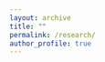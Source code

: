 ```yaml
---
layout: archive
title: ""
permalink: /research/
author_profile: true
---
```


<!---
<h3>Efficient network management and orchestration in 5G</h3>
The service-oriented architecture has been beneficial in 5G to virtualize the physical network into multiple logical networks or slices, in contrast to the traditional ‘one-size-fits-all’ architecture. Each network slice is an end-to-end virtualized network instance and is dedicated for application-specific service provisioning. Network slicing can be enabled by two complementary technologies – network function virtualization (NFV) and softwaredefined networking (SDN). NFV offers virtualization and flexible management of network functions (NFs) throughout the network, and SDN enables simplified network management by separating the control-plane and user data-plane functionalities. A few academic initiatives have explored efficient schemes for network slice management, while utilizing the benefits of SDN and NFV. However, these approaches face network optimization challenges due to their large decision spaces. They also face scalability issues, since they rely on traditional optimization techniques. Consequently, we aim to address the above issues and challenges by proposing data-driven adaptive algorithms for efficient network management and orchestration in 5G.


<h3>Software-defined networking for internet of things: Rule placement and routing</h3>

The underlying concept of internet of things (IoT) envisions the ubiquitous connectivity of smart objects through the Internet as a global platform. Such a pervasive IoT network involves a large number of heterogeneous sensors that are expected to generate massive data. Consequently, the network should be flexible and programmable to manage the sensors and the generated data efficiently. However, the current best-effort networking technology suffers from increased capital and operational expenditures, while imposing different challenges in supporting emerging IoT applications, such as smart grid energy management and smart healthcare. The software-defined networking (SDN) technology enables real-time programmability of network devices by decoupling control- and data-planes. Thus, the complexity involved in managing networks is reduced significantly compared to that of the traditional networks. Although different SDN-based approaches exist in the literature, they either focused on the traditional networking issues or are at their infancy to be integrated into fully programmable networks to provide differentiated service provisioning for IoT applications. In this work, we focused on rule-placement and routing strategies to satisfy heterogeneous quality-of-service (QoS) requirements of traffic from sensors and network devices in SDN-enabled end-to-end IoT networks. 


<h3>Dynamic pricing and energy management in smart grid</h3>

A smart grid is characterized by a combination of an underlay electricity network, and an overlay communication network. The underlay electricity network is divided into smallscale power grids, known as micro-grids, which distribute electricity to the end-users in the form of renewable and non-renewable energy sources. The implementation of self-generated energy sources at the customers’ end may be useful for cost-effective energy consumption. Therefore, in this work, I studied the impact of introducing the implementation of storage and self-generated energy sources at the customers’ end. Further, the overlay communication network plays an important role in exchanging real-time information between the utility provider and the customers. However, in the communication network, the occurrence of packet loss and information propagation delay is imminent. Consequently, we proposed a real-time energy demand prediction scheme from customers in the presence of packet loss in the smart grid communication network. We also propose a dynamic pricing scheme to maintain real-time supply-demand curve in the presence of plug-in hybrid electric vehicles (PHEVs).

-->



